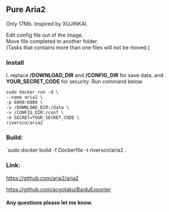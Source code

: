 Pure Aria2
---
Only 17Mb. Inspired by XUJINKAI.

Edit config file out of the image.  
Move file completed to another folder.  
(Tasks that contains more than one files will not be moved.)  

### Install
I. replace **/DOWNLOAD_DIR** and **/CONFIG_DIR** for save data, and **YOUR_SECRET_CODE** for security. Run command below  
```
sudo docker run -d \
--name aria2 \
-p 6800:6800 \
-v /DOWNLOAD_DIR:/data \
-v /CONFIG_DIR:/conf \
-e SECRET=YOUR_SECRET_CODE \
riverscn/aria2
```

### Build:  
`sudo docker build -f Dockerfile -t riverscn/aria2 .

### Link:  
https://github.com/aria2/aria2  

https://github.com/acgotaku/BaiduExporter  


#### Any questions please let me know.
